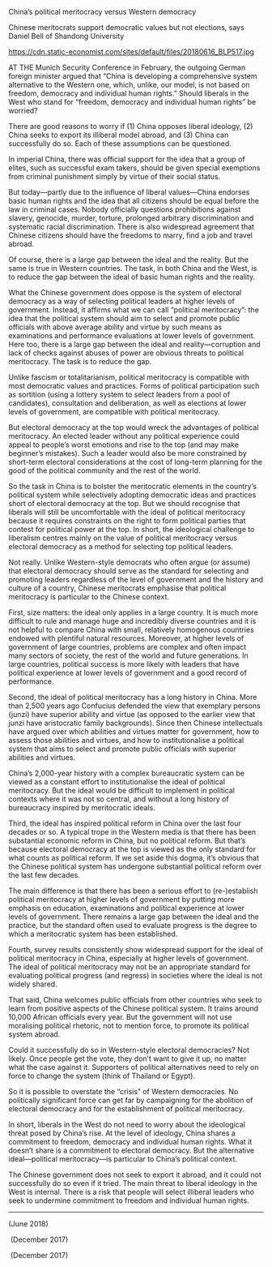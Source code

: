 China’s political meritocracy versus Western democracy

Chinese meritocrats support democratic values but not elections, says Daniel Bell of Shandong University

https://cdn.static-economist.com/sites/default/files/20180616_BLP517.jpg

AT THE Munich Security Conference in February, the outgoing German foreign minister argued that “China is developing a comprehensive system alternative to the Western one, which, unlike, our model, is not based on freedom, democracy and individual human rights.” Should liberals in the West who stand for “freedom, democracy and individual human rights” be worried?

There are good reasons to worry if (1) China opposes liberal ideology, (2) China seeks to export its illiberal model abroad, and (3) China can successfully do so. Each of these assumptions can be questioned.

In imperial China, there was official support for the idea that a group of elites, such as successful exam takers, should be given special exemptions from criminal punishment simply by virtue of their social status. 

But today—partly due to the influence of liberal values—China endorses basic human rights and the idea that all citizens should be equal before the law in criminal cases. Nobody officially questions prohibitions against slavery, genocide, murder, torture, prolonged arbitrary discrimination and systematic racial discrimination. There is also widespread agreement that Chinese citizens should have the freedoms to marry, find a job and travel abroad.  

Of course, there is a large gap between the ideal and the reality. But the same is true in Western countries. The task, in both China and the West, is to reduce the gap between the ideal of basic human rights and the reality.

What the Chinese government does oppose is the system of electoral democracy as a way of selecting political leaders at higher levels of government. Instead, it affirms what we can call “political meritocracy”: the idea that the political system should aim to select and promote public officials with above average ability and virtue by such means as examinations and performance evaluations at lower levels of government. Here too, there is a large gap between the ideal and reality—corruption and lack of checks against abuses of power are obvious threats to political meritocracy. The task is to reduce the gap.

Unlike fascism or totalitarianism, political meritocracy is compatible with most democratic values and practices. Forms of political participation such as sortition (using a lottery system to select leaders from a pool of candidates), consultation and deliberation, as well as elections at lower levels of government, are compatible with political meritocracy. 

But electoral democracy at the top would wreck the advantages of political meritocracy. An elected leader without any political experience could appeal to people’s worst emotions and rise to the top (and may make beginner’s mistakes). Such a leader would also be more constrained by short-term electoral considerations at the cost of long-term planning for the good of the political community and the rest of the world.

So the task in China is to bolster the meritocratic elements in the country’s political system while selectively adopting democratic ideas and practices short of electoral democracy at the top. But we should recognise that liberals will still be uncomfortable with the ideal of political meritocracy because it requires constraints on the right to form political parties that contest for political power at the top. In short, the ideological challenge to liberalism centres mainly on the value of political meritocracy versus electoral democracy as a method for selecting top political leaders.  

Not really. Unlike Western-style democrats who often argue (or assume) that electoral democracy should serve as the standard for selecting and promoting leaders regardless of the level of government and the history and culture of a country, Chinese meritocrats emphasise that political meritocracy is particular to the Chinese context.

First, size matters: the ideal only applies in a large country. It is much more difficult to rule and manage huge and incredibly diverse countries and it is not helpful to compare China with small, relatively homogenous countries endowed with plentiful natural resources. Moreover, at higher levels of government of large countries, problems are complex and often impact many sectors of society, the rest of the world and future generations. In large countries, political success is more likely with leaders that have political experience at lower levels of government and a good record of performance.

Second, the ideal of political meritocracy has a long history in China. More than 2,500 years ago Confucius defended the view that exemplary persons (junzi) have superior ability and virtue (as opposed to the earlier view that junzi have aristocratic family backgrounds). Since then Chinese intellectuals have argued over which abilities and virtues matter for government, how to assess those abilities and virtues, and how to institutionalise a political system that aims to select and promote public officials with superior abilities and virtues. 

China’s 2,000-year history with a complex bureaucratic system can be viewed as a constant effort to institutionalise the ideal of political meritocracy. But the ideal would be difficult to implement in political contexts where it was not so central, and without a long history of bureaucracy inspired by meritocratic ideals.  

Third, the ideal has inspired political reform in China over the last four decades or so. A typical trope in the Western media is that there has been substantial economic reform in China, but no political reform. But that’s because electoral democracy at the top is viewed as the only standard for what counts as political reform. If we set aside this dogma, it’s obvious that the Chinese political system has undergone substantial political reform over the last few decades. 

The main difference is that there has been a serious effort to (re-)establish political meritocracy at higher levels of government by putting more emphasis on education, examinations and political experience at lower levels of government. There remains a large gap between the ideal and the practice, but the standard often used to evaluate progress is the degree to which a meritocratic system has been established.

Fourth, survey results consistently show widespread support for the ideal of political meritocracy in China, especially at higher levels of government. The ideal of political meritocracy may not be an appropriate standard for evaluating political progress (and regress) in societies where the ideal is not widely shared.

That said, China welcomes public officials from other countries who seek to learn from positive aspects of the Chinese political system. It trains around 10,000 African officials every year. But the government will not use moralising political rhetoric, not to mention force, to promote its political system abroad.

Could it successfully do so in Western-style electoral democracies? Not likely. Once people get the vote, they don’t want to give it up, no matter what the case against it. Supporters of political alternatives need to rely on force to change the system (think of Thailand or Egypt). 

So it is possible to overstate the “crisis” of Western democracies. No politically significant force can get far by campaigning for the abolition of electoral democracy and for the establishment of political meritocracy.

In short, liberals in the West do not need to worry about the ideological threat posed by China’s rise. At the level of ideology, China shares a commitment to freedom, democracy and individual human rights. What it doesn’t share is a commitment to electoral democracy. But the alternative ideal—political meritocracy—is particular to China’s political context. 

The Chinese government does not seek to export it abroad, and it could not successfully do so even if it tried. The main threat to liberal ideology in the West is internal. There is a risk that people will select illiberal leaders who seek to undermine commitment to freedom and individual human rights.

_______________

 (June 2018)

 (December 2017)

 (December 2017)